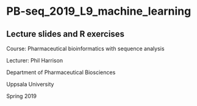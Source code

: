 # PB-seq_2019_L9_machine_learning

## Lecture slides and R exercises

Course: Pharmaceutical bioinformatics with sequence analysis 

Lecturer: Phil Harrison

Department of Pharmaceutical Biosciences

Uppsala University

Spring 2019
